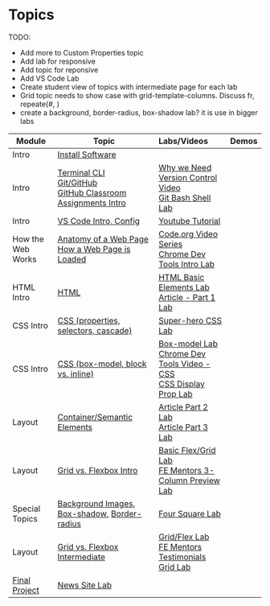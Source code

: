 # Topics

TODO:
* Add more to Custom Properties topic
* Add lab for responsive
* Add topic for reponsive
* Add VS Code Lab
* Create student view of topics with intermediate page for each lab
* Grid topic needs to show case with grid-template-columns. Discuss fr, repeate(#, )
* create a background, border-radius, box-shadow lab? it is use in bigger labs


Module | Topic | Labs/Videos | Demos 
------- |-------|:-|:-:
Intro | [Install Software](https://github.com/hoc-courses/shared-resources/blob/main/software-installation.md) |  | 
Intro | [Terminal CLI](https://github.com/hoc-courses/shared-resources/blob/main/terminal-cli-intro.md)<br/> [Git/GitHub](https://github.com/hoc-courses/shared-resources/blob/main/git-github-intro.md)<br/>  [GitHub Classroom Assignments Intro](https://github.com/hoc-courses/shared-resources/blob/main/github-classroom-intro.md) | [Why we Need Version Control Video](https://www.youtube.com/watch?v=rbZf3lPMOYY&list=PLVYDhqbgYpYXbAL_Hps1Y--THRmaTFipj&index=10)<br/>[Git Bash Shell Lab](https://github.com/hoc-labs/git-bash-shell#readme) | 
Intro | [VS Code Intro, Config](https://github.com/hoc-courses/shared-resources/blob/main/vs-code-intro.md)| [Youtube Tutorial](https://www.youtube.com/watch?v=ORrELERGIHs) | 
How the Web Works | [Anatomy of a Web Page](https://chnn-anne.gitbook.io/html-css/how-the-web-works/anatomy-of-a-web-page) <br/>[How a Web Page is Loaded](https://chnn-anne.gitbook.io/html-css/how-the-web-works/how-a-web-page-gets-loaded) | [Code.org Video Series](https://chnn-anne.gitbook.io/html-css/how-the-web-works/dns-tcp-ip-http-html)<br/>[Chrome Dev Tools Intro Lab](https://github.com/hoc-labs/chrome-dev-tools-intro#readme) |
HTML Intro | [HTML](https://chnn-anne.gitbook.io/html-css/html-css-intro/html-intro) | [HTML Basic Elements Lab](https://github.com/hoc-labs/html-basic-elements#readme)<br/> [Article - Part 1 Lab](https://github.com/hoc-labs/article-progression#readme) |
CSS Intro | [CSS (properties, selectors, cascade)](https://chnn-anne.gitbook.io/html-css/html-css-intro/css-intro) | [Super-hero CSS Lab](https://github.com/hoc-labs/css-super-hero#readme)
CSS Intro | [CSS (box-model, block vs. inline)](https://chnn-anne.gitbook.io/html-css/html-css-intro/css-intro) | [Box-model Lab](https://github.com/hoc-labs/css-box-model#readme)<br/>[Chrome Dev Tools Video - CSS](https://developer.chrome.com/docs/devtools/css/)<br/>[CSS Display Prop Lab](https://github.com/hoc-labs/css-display-prop#readme)
Layout | [Container/Semantic Elements](https://chnn-anne.gitbook.io/html-css/html-css-intro/layout/containers)  | [Article Part 2 Lab](https://github.com/hoc-labs/article-progression#readme) <br/> [Article Part 3 Lab](https://github.com/hoc-labs/article-progression#readme)
Layout | [Grid vs. Flexbox Intro](https://chnn-anne.gitbook.io/html-css/html-css-intro/layout/grid-vs-flexbox) | [Basic Flex/Grid Lab](https://github.com/hoc-labs/basic-flex-grid#readme) <br/>[FE Mentors 3-Column Preview Lab](https://github.com/hoc-labs/fm-3-column-preview-card#readme)
Special Topics | [Background Images](https://chnn-anne.gitbook.io/html-css/miscellaneous-topics/background-image), [Box-shadow](https://chnn-anne.gitbook.io/html-css/miscellaneous-topics/box-shadow), [Border-radius](https://chnn-anne.gitbook.io/html-css/miscellaneous-topics/border-radius) | [Four Square Lab](https://github.com/hoc-labs/four-square#readme)
Layout | [Grid vs. Flexbox Intermediate](https://chnn-anne.gitbook.io/html-css/html-css-intro/layout/grid-vs-flexbox) | [Grid/Flex Lab](https://github.com/hoc-labs/grid-flex#readme)<br/>[FE Mentors Testimonials Grid Lab](https://github.com/hoc-labs/fm-testimonials-grid#readme)
[Final Project](https://github.com/hoc-labs/news-site-progression#readme) | [News Site Lab](https://github.com/hoc-labs/news-site-progression#readme)




